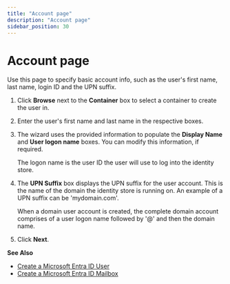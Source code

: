 ```yaml
---
title: "Account page"
description: "Account page"
sidebar_position: 30
---
```


# Account page

Use this page to specify basic account info, such as the user's first name, last name, login ID and
the UPN suffix.

1. Click **Browse** next to the **Container** box to select a container to create the user in.
2. Enter the user's first name and last name in the respective boxes.
3. The wizard uses the provided information to populate the **Display Name** and **User logon name**
   boxes. You can modify this information, if required.

    The logon name is the user ID the user will use to log into the identity store.

4. The **UPN Suffix** box displays the UPN suffix for the user account. This is the name of the
   domain the identity store is running on. An example of a UPN suffix can be 'mydomain.com'.

    When a domain user account is created, the complete domain account comprises of a user logon
    name followed by '@' and then the domain name.

5. Click **Next**.

**See Also**

- [Create a Microsoft Entra ID User](/docs/directorymanager/11.0/portal/user/create/azure/user.md)
- [Create a Microsoft Entra ID Mailbox](/docs/directorymanager/11.0/portal/user/create/azure/mailbox.md)
